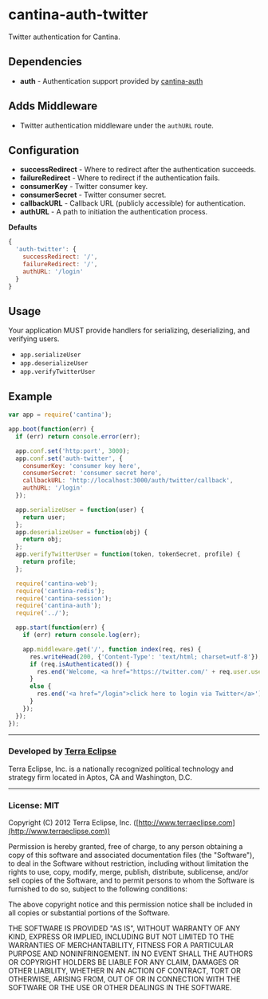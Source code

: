 cantina-auth-twitter
=====================

Twitter authentication for Cantina.

Dependencies
------------
- **auth** - Authentication support provided by [cantina-auth](https://github.com/cantina/cantina-auth)

Adds Middleware
---------------
- Twitter authentication middleware under the `authURL` route.

Configuration
-------------
- **successRedirect** - Where to redirect after the authentication succeeds.
- **failureRedirect** - Where to redirect if the authentication fails.
- **consumerKey** - Twitter consumer key.
- **consumerSecret** - Twitter consumer secret.
- **callbackURL** - Callback URL (publicly accessible) for authentication.
- **authURL** - A path to initiation the authentication process.

**Defaults**
```js
{
  'auth-twitter': {
    successRedirect: '/',
    failureRedirect: '/',
    authURL: '/login'
  }
}
```

Usage
-----
Your application MUST provide handlers for serializing, deserializing, and verifying users.
- `app.serializeUser`
- `app.deserializeUser`
- `app.verifyTwitterUser`

Example
-------
```js
var app = require('cantina');

app.boot(function(err) {
  if (err) return console.error(err);

  app.conf.set('http:port', 3000);
  app.conf.set('auth-twitter', {
    consumerKey: 'consumer key here',
    consumerSecret: 'consumer secret here',
    callbackURL: 'http://localhost:3000/auth/twitter/callback',
    authURL: '/login'
  });

  app.serializeUser = function(user) {
    return user;
  };
  app.deserializeUser = function(obj) {
    return obj;
  };
  app.verifyTwitterUser = function(token, tokenSecret, profile) {
    return profile;
  };

  require('cantina-web');
  require('cantina-redis');
  require('cantina-session');
  require('cantina-auth');
  require('../');

  app.start(function(err) {
    if (err) return console.log(err);

    app.middleware.get('/', function index(req, res) {
      res.writeHead(200, {'Content-Type': 'text/html; charset=utf-8'});
      if (req.isAuthenticated()) {
        res.end('Welcome, <a href="https://twitter.com/' + req.user.username + '">' + req.user.displayName + '</a>!');
      }
      else {
        res.end('<a href="/login">click here to login via Twitter</a>');
      }
    });
  });
});
```

- - -

### Developed by [Terra Eclipse](http://www.terraeclipse.com)
Terra Eclipse, Inc. is a nationally recognized political technology and
strategy firm located in Aptos, CA and Washington, D.C.

- - -

### License: MIT
Copyright (C) 2012 Terra Eclipse, Inc. ([http://www.terraeclipse.com](http://www.terraeclipse.com))

Permission is hereby granted, free of charge, to any person obtaining a copy
of this software and associated documentation files (the "Software"), to deal
in the Software without restriction, including without limitation the rights
to use, copy, modify, merge, publish, distribute, sublicense, and/or sell
copies of the Software, and to permit persons to whom the Software is furnished
to do so, subject to the following conditions:

The above copyright notice and this permission notice shall be included in
all copies or substantial portions of the Software.

THE SOFTWARE IS PROVIDED "AS IS", WITHOUT WARRANTY OF ANY KIND, EXPRESS OR
IMPLIED, INCLUDING BUT NOT LIMITED TO THE WARRANTIES OF MERCHANTABILITY,
FITNESS FOR A PARTICULAR PURPOSE AND NONINFRINGEMENT. IN NO EVENT SHALL THE
AUTHORS OR COPYRIGHT HOLDERS BE LIABLE FOR ANY CLAIM, DAMAGES OR OTHER
LIABILITY, WHETHER IN AN ACTION OF CONTRACT, TORT OR OTHERWISE, ARISING FROM,
OUT OF OR IN CONNECTION WITH THE SOFTWARE OR THE USE OR OTHER DEALINGS IN THE
SOFTWARE.
